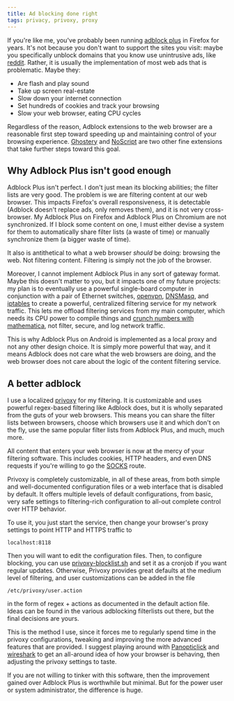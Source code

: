 ```yaml
---
title: Ad blocking done right
tags: privacy, privoxy, proxy
---
```


If you're like me, you've probably been running [adblock plus](https://adblockplus.org/en/firefox) in Firefox for years. It's not because you don't want to support the sites you visit: maybe you specifically unblock domains that you know use unintrusive ads, like [reddit](www.reddit.com). Rather, it is usually the implementation of most web ads that is problematic. Maybe they:

- Are flash and play sound
- Take up screen real-estate
- Slow down your internet connection
- Set hundreds of cookies and track your browsing
- Slow your web browser, eating CPU cycles

Regardless of the reason, Adblock extensions to the web browser are a reasonable first step toward speeding up and maintaining control of your browsing experience. [Ghostery](http://www.ghostery.com/) and [NoScript](http://noscript.net/) are two other fine extensions that take further steps toward this goal.

Why Adblock Plus isn't good enough
------

Adblock Plus isn't perfect. I don't just mean its blocking abilities; the filter lists are very good. The problem is we are filtering content at our web browser. This impacts Firefox's overall responsiveness, it is detectable (Adblock doesn't replace ads, only removes them), and it is not very cross-browser. My Adblock Plus on Firefox and Adblock Plus on Chromium are not synchronized. If I block some content on one, I must either devise a system for them to automatically share filter lists (a waste of time) or manually synchronize them (a bigger waste of time).

It also is antithetical to what a web browser *should* be doing: browsing the web. Not filtering content. Filtering is simply not the job of the browser.

Moreover, I cannot implement Adblock Plus in any sort of gateway format. Maybe this doesn't matter to you, but it impacts one of my future projects: my plan is to eventually use a powerful single-board computer in conjunction with a pair of Ethernet switches, [openvpn](http://openvpn.net/), [DNSMasq](http://www.thekelleys.org.uk/dnsmasq/doc.html), and [iptables](http://netfilter.org/) to create a powerful, centralized filtering service for my network traffic. This lets me offload filtering services from my main computer, which needs its CPU power to compile things and [crunch numbers with mathematica](http://www.wolfram.com/mathematica/), not filter, secure, and log network traffic.

This is why Adblock Plus on Android is implemented as a local proxy and not any other design choice. It is simply more powerful that way, and it means Adblock does not care what the web browsers are doing, and the web browser does not care about the logic of the content filtering service.

A better adblock
------

I use a localized [privoxy](http://www.privoxy.org/) for my filtering. It is customizable and uses powerful regex-based filtering like Adblock does, but it is wholly separated from the guts of your web browsers. This means you can share the filter lists between browsers, choose which browsers use it and which don't on the fly, use the same popular filter lists from Adblock Plus, and much, much more.

All content that enters your web browser is now at the mercy of your filtering software. This includes cookies, HTTP headers, and even DNS requests if you're willing to go the [SOCKS](http://en.wikipedia.org/wiki/SOCKS) route.

Privoxy is completely customizable, in all of these areas, from both simple and well-documented configuration files or a web interface that is disabled by default. It offers multiple levels of default configurations, from basic, very safe settings to filtering-rich configuration to all-out complete control over HTTP behavior.

To use it, you just start the service, then change your browser's proxy settings to point HTTP and HTTPS traffic to

````{.bash}
localhost:8118
````

Then you will want to edit the configuration files. Then, to configure blocking, you can use [privoxy-blocklist.sh](http://andrwe.org/scripting/bash/privoxy-blocklist) and set it as a cronjob if you want regular updates. Otherwise, Privoxy provides great defaults at the medium level of filtering, and user customizations can be added in the file

````{.bash}
/etc/privoxy/user.action
````

in the form of regex + actions as documented in the default action file. Ideas can be found in the various adblocking filterlists out there, but the final decisions are yours.

This is the method I use, since it forces me to regularly spend time in the privoxy configurations, tweaking and improving the more advanced features that are provided. I suggest playing around with [Panopticlick](https://panopticlick.eff.org/) and [wireshark](http://www.wireshark.org/) to get an all-around idea of how your browser is behaving, then adjusting the privoxy settings to taste.

 If you are not willing to tinker with this software, then the improvement gained over Adblock Plus is worthwhile but minimal. But for the power user or system administrator, the difference is huge.
